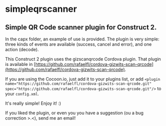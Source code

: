 # simpleqrscanner

## Simple QR Code scanner plugin for Construct 2.

In the capx folder, an example of use is provided. The plugin is very simple: three kinds of events are available (success, cancel and error), and one action (decode).

This Construct 2 plugin uses the gizscanqrcode Cordova plugin. That plugin is available in [https://github.com/rafaelfl/cordova-gizwits-scan-qrcode](https://github.com/rafaelfl/cordova-gizwits-scan-qrcode).

If you are using the Cocoon.io, just add it to your plugins list, or add `<plugin name="https://github.com/rafaelfl/cordova-gizwits-scan-qrcode.git" spec="https://github.com/rafaelfl/cordova-gizwits-scan-qrcode.git"/>` to your `config.xml`.

It's really simple! Enjoy it! :)

If you liked the plugin, or even you you have a suggestion (ou a bug correction >.<), send me an email!